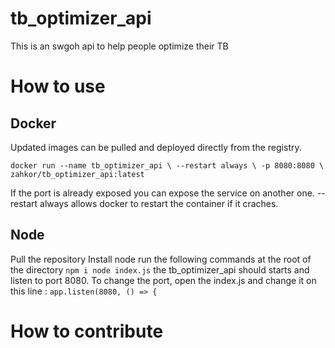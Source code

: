 # tb_optimizer_api

This is an swgoh api to help people optimize their TB

# How to use

## Docker

Updated images can be pulled and deployed directly from the registry.

`docker run --name tb_optimizer_api \
  --restart always \
  -p 8080:8080 \
  zahkor/tb_optimizer_api:latest`

If the port is already exposed you can expose the service on another one.
--restart always allows docker to restart the container if it craches.

## Node

Pull the repository
Install node
run the following commands at the root of the directory
`npm i
node index.js`
the tb_optimizer_api should starts and listen to port 8080.
To change the port, open the index.js and change it on this line :
`app.listen(8080, () => { 
`

# How to contribute
